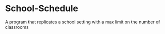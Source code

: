 # School-Schedule

A program that replicates a school setting with a max limit on the number of classrooms
